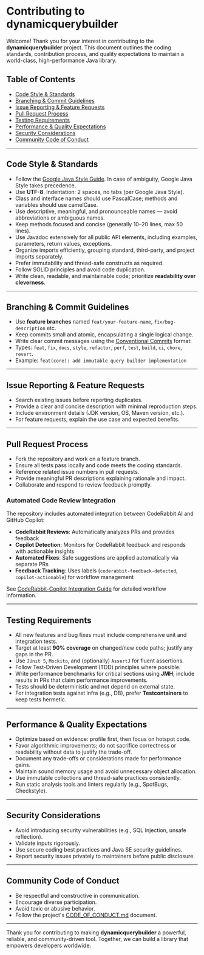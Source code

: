 # Contributing to dynamicquerybuilder

Welcome! Thank you for your interest in contributing to the **dynamicquerybuilder** project. This document outlines the coding standards, contribution process, and quality expectations to maintain a world-class, high-performance Java library.

## Table of Contents

- [Code Style & Standards](#code-style--standards)
- [Branching & Commit Guidelines](#branching--commit-guidelines)
- [Issue Reporting & Feature Requests](#issue-reporting--feature-requests)
- [Pull Request Process](#pull-request-process)
- [Testing Requirements](#testing-requirements)
- [Performance & Quality Expectations](#performance--quality-expectations)
- [Security Considerations](#security-considerations)
- [Community Code of Conduct](#community-code-of-conduct)

---

## Code Style & Standards

- Follow the [Google Java Style Guide](https://google.github.io/styleguide/javaguide.html). In case of ambiguity, Google Java Style takes precedence.
- Use **UTF-8**. Indentation: 2 spaces, no tabs (per Google Java Style).
- Class and interface names should use PascalCase; methods and variables should use camelCase.
- Use descriptive, meaningful, and pronounceable names — avoid abbreviations or ambiguous names.
- Keep methods focused and concise (generally 10–20 lines, max 50 lines).
- Use Javadoc extensively for all public API elements, including examples, parameters, return values, exceptions.
- Organize imports efficiently, grouping standard, third-party, and project imports separately.
- Prefer immutability and thread-safe constructs as required.
- Follow SOLID principles and avoid code duplication.
- Write clean, readable, and maintainable code; prioritize **readability over cleverness**.

---

## Branching & Commit Guidelines

- Use **feature branches** named `feat/your-feature-name`, `fix/bug-description` etc.
- Keep commits small and atomic, encapsulating a single logical change.
- Write clear commit messages using the [Conventional Commits](https://www.conventionalcommits.org/en/v1.0.0/) format:
- Types: `feat`, `fix`, `docs`, `style`, `refactor`, `perf`, `test`, `build`, `ci`, `chore`, `revert`.
- Example: `feat(core): add immutable query builder implementation`

---

## Issue Reporting & Feature Requests

- Search existing issues before reporting duplicates.
- Provide a clear and concise description with minimal reproduction steps.
- Include environment details (JDK version, OS, Maven version, etc.).
- For feature requests, explain the use case and expected benefits.

---

## Pull Request Process

- Fork the repository and work on a feature branch.
- Ensure all tests pass locally and code meets the coding standards.
- Reference related issue numbers in pull requests.
- Provide meaningful PR descriptions explaining rationale and impact.
- Collaborate and respond to review feedback promptly.

### Automated Code Review Integration

The repository includes automated integration between CodeRabbit AI and GitHub Copilot:

- **CodeRabbit Reviews**: Automatically analyzes PRs and provides feedback
- **Copilot Detection**: Monitors for CodeRabbit feedback and responds with actionable insights
- **Automated Fixes**: Safe suggestions are applied automatically via separate PRs
- **Feedback Tracking**: Uses labels (`coderabbit-feedback-detected`, `copilot-actionable`) for workflow management

See [CodeRabbit-Copilot Integration Guide](docs/CODERABBIT_COPILOT_INTEGRATION.md) for detailed workflow information.

---

## Testing Requirements

- All new features and bug fixes must include comprehensive unit and integration tests.
- Target at least **90% coverage** on changed/new code paths; justify any gaps in the PR.
- Use `JUnit 5`, `Mockito`, and (optionally) `AssertJ` for fluent assertions.
- Follow Test-Driven Development (TDD) principles where possible.
- Write performance benchmarks for critical sections using **JMH**; include results in PRs that claim performance improvements.
- Tests should be deterministic and not depend on external state.
- For integration tests against infra (e.g., DB), prefer **Testcontainers** to keep tests hermetic.
---

## Performance & Quality Expectations

- Optimize based on evidence: profile first, then focus on hotspot code.
- Favor algorithmic improvements; do not sacrifice correctness or readability without data to justify the trade-off.
- Document any trade-offs or considerations made for performance gains.
- Maintain sound memory usage and avoid unnecessary object allocation.
- Use immutable collections and thread-safe practices consistently.
- Run static analysis tools and linters regularly (e.g., SpotBugs, Checkstyle).

---

## Security Considerations

- Avoid introducing security vulnerabilities (e.g., SQL Injection, unsafe reflection).
- Validate inputs rigorously.
- Use secure coding best practices and Java SE security guidelines.
- Report security issues privately to maintainers before public disclosure.

---

## Community Code of Conduct

- Be respectful and constructive in communication.
- Encourage diverse participation.
- Avoid toxic or abusive behavior.
- Follow the project's [CODE_OF_CONDUCT.md](./CODE_OF_CONDUCT.md) document.
---

Thank you for contributing to making **dynamicquerybuilder** a powerful, reliable, and community-driven tool. Together, we can build a library that empowers developers worldwide.